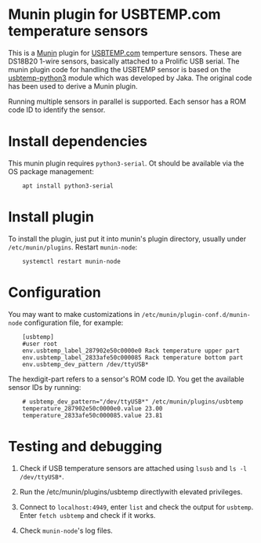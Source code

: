 
# Munin plugin for USBTEMP.com temperature sensors

This is a [Munin](http://munin-monitoring.org/) plugin for [USBTEMP.com](https://usbtemp.com/) temperture sensors. These are
DS18B20 1-wire sensors, basically attached
to a Prolific USB serial. The munin plugin code for handling the USBTEMP sensor is based on the
[usbtemp-python3](https://github.com/usbtemp/usbtemp-python3) module which was developed by Jaka. The original
code has been used to derive a Munin plugin.

Running multiple sensors in parallel is supported. Each sensor has a ROM code ID to identify the sensor.

# Install dependencies

This munin plugin requires `python3-serial`. Ot should be available via the OS package management:

```
	apt install python3-serial
```

# Install plugin

To install the plugin, just put it into munin's plugin directory, usually under `/etc/munin/plugins`. Restart `munin-node`:

```
	systemctl restart munin-node
```

# Configuration

You may want to make customizations in `/etc/munin/plugin-conf.d/munin-node` configuration file, for example:

```
	[usbtemp]
	#user root
	env.usbtemp_label_287902e50c0000e0 Rack temperature upper part
	env.usbtemp_label_2833afe50c000085 Rack temperature bottom part
	env.usbtemp_dev_pattern /dev/ttyUSB*
```

The hexdigit-part refers to a sensor's ROM code ID. You get the available sensor IDs by running:

```
	# usbtemp_dev_pattern="/dev/ttyUSB*" /etc/munin/plugins/usbtemp
	temperature_287902e50c0000e0.value 23.00
	temperature_2833afe50c000085.value 23.81
```

# Testing and debugging

1. Check if USB temperature sensors are attached using `lsusb` and `ls -l /dev/ttyUSB*`.

2. Run the /etc/munin/plugins/usbtemp directlywith elevated privileges.

3. Connect to `localhost:4949`, enter `list` and check the output for `usbtemp`. Enter `fetch usbtemp` and check if it works.

4. Check `munin-node`'s log files.
